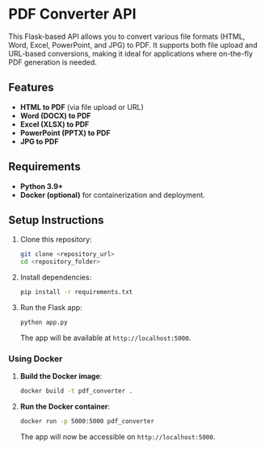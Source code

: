 # PDF Converter API

This Flask-based API allows you to convert various file formats (HTML, Word, Excel, PowerPoint, and JPG) to PDF. It supports both file upload and URL-based conversions, making it ideal for applications where on-the-fly PDF generation is needed.

## Features

- **HTML to PDF** (via file upload or URL)
- **Word (DOCX) to PDF**
- **Excel (XLSX) to PDF**
- **PowerPoint (PPTX) to PDF**
- **JPG to PDF**

## Requirements

- **Python 3.9+**
- **Docker (optional)** for containerization and deployment.

## Setup Instructions

1. Clone this repository:
   ```bash
   git clone <repository_url>
   cd <repository_folder>
   ```

2. Install dependencies:
   ```bash
   pip install -r requirements.txt
   ```

3. Run the Flask app:
   ```bash
   python app.py
   ```

   The app will be available at `http://localhost:5000`.

### Using Docker

1. **Build the Docker image**:
   ```bash
   docker build -t pdf_converter .
   ```

2. **Run the Docker container**:
   ```bash
   docker run -p 5000:5000 pdf_converter
   ```

   The app will now be accessible on `http://localhost:5000`.


